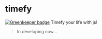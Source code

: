 # timefy

[![Greenkeeper badge](https://badges.greenkeeper.io/ikloster03/timefy.svg)](https://greenkeeper.io/)
Timefy your life with js!
> In developing now...

